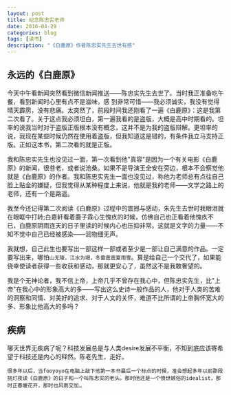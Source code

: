 ```yaml
---
layout: post
title: 纪念陈忠实老师
date: 2016-04-29
categories: blog
tags: [读书]
description: "《白鹿原》作者陈忠实先生去世有感"
---
```

##  永远的《白鹿原》

今天中午看新闻突然看到微信新闻推送——陈忠实先生去世了。当时我正准备吃午餐，看到新闻时心里有点不是滋味，感
到非常可惜——我必须诚实，我没有觉得晴天霹雳，没有悲痛。太突然了，前段时间我还刚看了一遍《白鹿原》：这是我第二次看了。关于这点我必须坦白，第一遍我看的是盗版，大概是高中时期看的。坦率的说我当时对于盗版正版根本没有概念，这并不是为我的盗版辩解。更坦率的说，我现在某些时候仍然在使用着盗版，但我知道这是错的，有条件我立马支持正版。正如这本书，第二次看的就是正版。

我和陈忠实先生也没见过一面，第一次看到他"真容"是因为一个有关电影《白鹿原》的新闻，很苍老，或者说沧桑。如果不是导演王全安在旁边，根本不会察觉他就是《白鹿原》的作者。我和陈忠实先生一面也没见过，称他为老师总有点往自己脸上贴金的嫌疑，但我觉得从某种程度上来说，他就是我的老师——文学之路上的老师，还有一个是路遥。

我至今还记得第二次阅读《白鹿原》过程中的震撼与感动，朱先生去世时我眼泪就在眼眶中打转;白嘉轩看着鹿子霖心生愧疚的时候，仿佛自己也正看着他愧疚不已，白鹿原阴雨连天的日子里读的时候内心也压抑非常。这就是文字的力量——不知不觉中自己已经被感染——润物细无声。

我就想，自己此生也要写出一部这样一部或者至少是一部让自己满意的作品。一定要写出来，哪怕`山无陵，江水为竭，冬雷震震夏雨雪`。算是给自己一个交代了，如果能侥幸使读者获得一些收获和感动，那就更安心了，虽然这不是我敢奢望的。

我是个无神论者，我不信上帝，上帝几乎不曾存在我心中，但陈忠实先生，比"上帝"在我心中的形象高大的多——写出这么史诗一般作品的人，他对于人类的苦难的洞察和同情、对美好的追求、对于人文的关怀，难道不比所谓的上帝胸怀宽大的多、形象比他高大的多吗？


## 疾病

哪天世界无疾病了呢？科技发展总是与人类desire发展不平衡，不知到底应该寄希望于科技还是内心的释然。陈老先生，走好。

```
很多年以后，当fooyoyo在电脑上敲下他第一本书最后一个标点的时候，准会想起多年以前那段挑灯夜读《白鹿原》的日子和一个叫陈忠实的老头。那时他还是一个愤世嫉俗的idealist，那时正春暖花开，那时也风雨交加…
```
